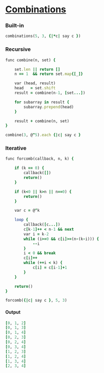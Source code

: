 [1]: https://rosettacode.org/wiki/Combinations

# [Combinations][1]

### Built-in

```ruby
combinations(5, 3, {|*c| say c })
```


### Recursive

```ruby
func combine(n, set) {

    set.len || return []
    n == 1  && return set.map{[_]}

    var (head, result)
    head   = set.shift
    result = combine(n-1, [set...])

    for subarray in result {
        subarray.prepend(head)
    }

    result + combine(n, set)
}

combine(3, @^5).each {|c| say c }
```


### Iterative

```ruby
func forcomb(callback, n, k) {

    if (k == 0) {
        callback([])
        return()
    }

    if (k<0 || k>n || n==0) {
        return()
    }

    var c = @^k

    loop {
        callback([c...])
        c[k-1]++ < n-1 && next
        var i = k-2
        while (i>=0 && c[i]>=(n-(k-i))) {
            --i
        }
        i < 0 && break
        c[i]++
        while (++i < k) {
            c[i] = c[i-1]+1
        }
    }

    return()
}

forcomb({|c| say c }, 5, 3)
```

#### Output

```ruby
[0, 1, 2]
[0, 1, 3]
[0, 1, 4]
[0, 2, 3]
[0, 2, 4]
[0, 3, 4]
[1, 2, 3]
[1, 2, 4]
[1, 3, 4]
[2, 3, 4]
```
